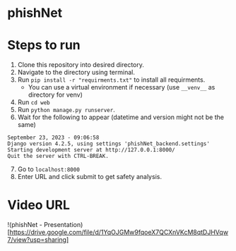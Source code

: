 # phishNet

# Steps to run
1. Clone this repository into desired directory.
2. Navigate to the directory using terminal.
3. Run `pip install -r "requirments.txt"` to install all requirments.
    - You can use a virtual environment if necessary (use `__venv__` as directory for venv)
4. Run `cd web`
5. Run `python manage.py runserver`.
6. Wait for the following to appear (datetime and version might not be the same)
```
September 23, 2023 - 09:06:58
Django version 4.2.5, using settings 'phishNet_backend.settings'
Starting development server at http://127.0.0.1:8000/
Quit the server with CTRL-BREAK.
```
7. Go to `localhost:8000`
8. Enter URL and click submit to get safety analysis.

# Video URL
!(phishNet - Presentation)[https://drive.google.com/file/d/1YqOJGMw9fqoeX7QCXnVKcM8qtDJHVqw7/view?usp=sharing]
